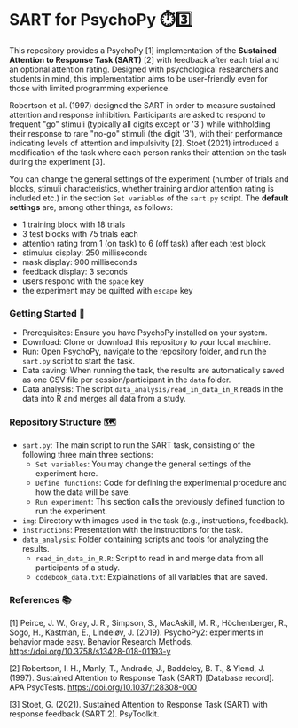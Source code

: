 # SART for PsychoPy ⏱️3️⃣

This repository provides a PsychoPy [1] implementation of the **Sustained Attention to Response Task (SART)** [2] with feedback after each trial  and an optional attention rating. Designed with psychological researchers and students in mind, this implementation aims to be user-friendly even for those with limited programming experience. 

Robertson et al. (1997) designed the SART in order to measure sustained attention and response inhibition. Participants are asked to respond to frequent "go" stimuli (typically all digits except or '3') while withholding their response to rare "no-go" stimuli (the digit '3'), with their performance indicating levels of attention and impulsivity [2]. Stoet (2021) introduced a modification of the task where each person ranks their attention on the task during the experiment [3].

You can change the general settings of the experiment (number of trials and blocks, stimuli characteristics, whether training and/or attention rating is included etc.) in the section `Set variables` of the `sart.py` script. The **default settings** are, among other things, as follows:
- 1 training block with 18 trials
- 3 test blocks with 75 trials each
- attention rating from 1 (on task) to 6 (off task) after each test block
- stimulus display: 250 milliseconds
- mask display: 900 milliseconds
- feedback display: 3 seconds
- users respond with the `space` key
- the experiment may be quitted with `escape` key

### Getting Started 🚀
- Prerequisites: Ensure you have PsychoPy installed on your system.
- Download: Clone or download this repository to your local machine.
- Run: Open PsychoPy, navigate to the repository folder, and run the ``sart.py`` script to start the task.
- Data saving: When running the task, the results are automatically saved as one CSV file per session/participant in the ``data`` folder. 
- Data analysis: The script ``data_analysis/read_in_data_in_R`` reads in the data into R and merges all data from a study.

### Repository Structure 🗺
- ``sart.py``: The main script to run the SART task, consisting of the following three main three sections:
  - ``Set variables``: You may change the general settings of the experiment here.
  - ``Define functions``: Code for defining the experimental procedure and how the data will be save.
  - ``Run experiment``: This section calls the previously defined function to run the experiment.
- ``img``: Directory with images used in the task (e.g., instructions, feedback).
- ``instructions``: Presentation with the instructions for the task.
- ``data_analysis``: Folder containing scripts and tools for analyzing the results.
  - ``read_in_data_in_R.R``: Script to read in and merge data from all participants of a study.
  - ``codebook_data.txt``: Explainations of all variables that are saved.

### References 📚
[1] Peirce, J. W., Gray, J. R., Simpson, S., MacAskill, M. R., Höchenberger, R., Sogo, H., Kastman, E., Lindeløv, J. (2019). PsychoPy2: experiments in behavior made easy. Behavior Research Methods. https://doi.org/10.3758/s13428-018-01193-y

[2] Robertson, I. H., Manly, T., Andrade, J., Baddeley, B. T., & Yiend, J. (1997). Sustained Attention to Response Task (SART) [Database record]. APA PsycTests. https://doi.org/10.1037/t28308-000

[3] Stoet, G. (2021). Sustained Attention to Response Task (SART) with response feedback (SART 2). PsyToolkit. 
